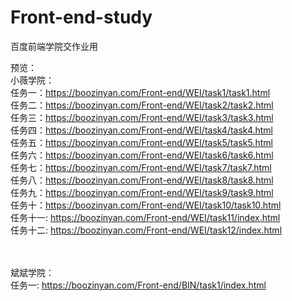 # Front-end-study
百度前端学院交作业用


预览： <br>
小薇学院：<br>
    任务一：https://boozinyan.com/Front-end/WEI/task1/task1.html <br>
    任务二：https://boozinyan.com/Front-end/WEI/task2/task2.html <br>
    任务三：https://boozinyan.com/Front-end/WEI/task3/task3.html <br>
    任务四：https://boozinyan.com/Front-end/WEI/task4/task4.html <br>
    任务五：https://boozinyan.com/Front-end/WEI/task5/task5.html <br>
    任务六：https://boozinyan.com/Front-end/WEI/task6/task6.html <br>
    任务七：https://boozinyan.com/Front-end/WEI/task7/task7.html <br>
    任务八：https://boozinyan.com/Front-end/WEI/task8/task8.html <br>
    任务九：https://boozinyan.com/Front-end/WEI/task9/task9.html <br>
    任务十：https://boozinyan.com/Front-end/WEI/task10/task10.html <br>
    任务十一: https://boozinyan.com/Front-end/WEI/task11/index.html <br>
    任务十二: https://boozinyan.com/Front-end/WEI/task12/index.html <br>

<br><br>
斌斌学院：<br>
    任务一: https://boozinyan.com/Front-end/BIN/task1/index.html <br>
    